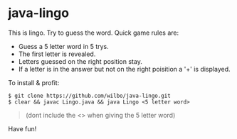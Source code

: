 # java-lingo
This is lingo. Try to guess the word. Quick game rules are:
- Guess a 5 letter word in 5 trys.
- The first letter is revealed.
- Letters guessed on the right position stay.
- If a letter is in the answer but not on the right poisition a '+' is displayed.

To install & profit: 

```console
$ git clone https://github.com/wilbo/java-lingo.git
$ clear && javac Lingo.java && java Lingo <5 letter word>
```

> (dont include the <> when giving the 5 letter word)

Have fun!
